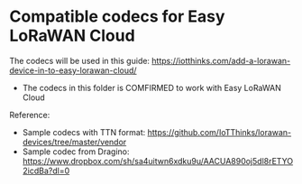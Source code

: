# Compatible codecs for Easy LoRaWAN Cloud
The codecs will be used in this guide: https://iotthinks.com/add-a-lorawan-device-in-to-easy-lorawan-cloud/
- The codecs in this folder is COMFIRMED to work with Easy LoRaWAN Cloud

Reference: 
- Sample codecs with TTN format: https://github.com/IoTThinks/lorawan-devices/tree/master/vendor
- Sample codec from Dragino: https://www.dropbox.com/sh/sa4uitwn6xdku9u/AACUA890oj5dl8rETYO2icdBa?dl=0


